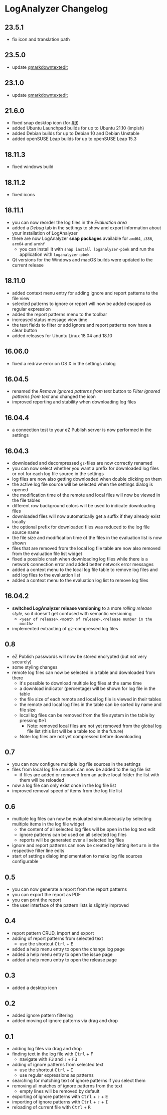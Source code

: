 # LogAnalyzer Changelog

## 23.5.1
- fix icon and translation path

## 23.5.0
- update [qmarkdowntextedit](https://github.com/pbek/qmarkdowntextedit/)

## 23.1.0
- update [qmarkdowntextedit](https://github.com/pbek/qmarkdowntextedit/)

## 21.6.0
- fixed snap desktop icon (for [#9](https://github.com/pbek/loganalyzer/issues/9))
- added Ubuntu Launchpad builds for up to Ubuntu 21.10 (impish)
- added Debian builds for up to Debian 10 and Debian Unstable
- added openSUSE Leap builds for up to openSUSE Leap 15.3

## 18.11.3
- fixed windows build

## 18.11.2
- fixed icons

## 18.11.1
- you can now reorder the log files in the *Evaluation area*
- added a *Debug* tab in the settings to show and export information about your
  installation of LogAnalyzer
- there are now LogAnalyzer **snap packages** available for `amd64`, `i386`, 
  `arm64` and `armhf`
    - you can install it with `snap install loganalyzer-pbek` and run the 
      application with `loganalyzer-pbek`
- Qt versions for the Windows and macOS builds were updated to the current release

## 18.11.0
- added context menu entry for adding ignore and report patterns to the file view
- selected patterns to ignore or report will now be added escaped as regular expression
- added the report patterns menu to the toolbar
- increased status message view time
- the text fields to filter or add ignore and report patterns now have a clear button 
- added releases for Ubuntu Linux 18.04 and 18.10

## 16.06.0
- fixed a redraw error on OS X in the settings dialog

## 16.04.5
- renamed the *Remove ignored patterns from text* button to *Filter ignored 
  patterns from text* and changed the icon
- improved reporting and stability when downloading log files

## 16.04.4
- a connection test to your eZ Publish server is now performed in the settings

## 16.04.3
- downloaded and decompressed `gz`-files are now correctly renamed
- you can now select whether you want a prefix for downloaded log files or 
  not for each log file source in the settings
- log files are now also getting downloaded when double clicking on them
- the active log file source will be selected when the settings dialog is opened
- the modification time of the remote and local files will now be viewed
  in the file tables
- different row background colors will be used to indicate downloading files
- downloaded files will now automatically get a suffix if they already exist 
  locally
- the optional prefix for downloaded files was reduced to the log file source
  name
- the file size and modification time of the files in the evaluation list is 
  now shown
- files that are removed from the local log file table are now also removed 
  from the evaluation file list widget
- fixed a possible crash when downloading log files while there is a network 
  connection error and added better network error messages
- added a context menu to the local log file table to remove log files and 
  add log files to the evaluation list 
- added a context menu to the evaluation log list to remove log files 

## 16.04.2
- **switched LogAnalyzer release versioning** to a more *rolling release 
  style*, so it doesn't get confused with semantic versioning
    - `<year of release>.<month of release>.<release number in the month>` 
- implemented extracting of gz-compressed log files 

## 0.8
- eZ Publish passwords will now be stored encrypted (but not very securely)
- some styling changes
- remote log files can now be selected in a table and downloaded from there
    - it's possible to download multiple log files at the same time
    - a download indicator (percentage) will be shown for log file in the table
    - the file size of each remote and local log file is viewed in their tables
    - the remote and local log files in the table can be sorted by name and 
      file size
    - local log files can be removed from the file system in the table by 
      pressing <kbd>Del</kbd>
        - Note: removed local files are not yet removed from the global log 
          file list (this list will be a table too in the future) 
    - Note: log files are not yet compressed before downloading

## 0.7
- you can now configure multiple log file sources in the settings
- files from local log file sources can now be added to the log file list
    - if files are added or removed from an active local folder the list with
      them will be reloaded
- now a log file can only exist once in the log file list
- improved removal speed of items from the log file list

## 0.6
- multiple log files can now be evaluated simultaneously by selecting multiple 
  items in the log file widget
    - the content of all selected log files will be open in the log text edit
    - ignore patterns can be used on all selected log files
    - reports will be generated over all selected log files
- ignore and report patterns can now be created by hitting <kbd>Return</kbd> 
  in the respective filter line edits
- start of settings dialog implementation to make log file sources configurable

## 0.5
- you can now generate a report from the report patterns
- you can export the report as PDF
- you can print the report
- the user interface of the pattern lists is slightly improved 

## 0.4
- report pattern CRUD, import and export
- adding of report patterns from selected text
    - use the shortcut <kbd>Ctrl</kbd> + <kbd>E</kbd>
- added a help menu entry to open the change log page
- added a help menu entry to open the issue page
- added a help menu entry to open the release page

## 0.3
- added a desktop icon

## 0.2
- added ignore pattern filtering
- added moving of ignore patterns via drag and drop

## 0.1
- adding log files via drag and drop
- finding text in the log file with <kbd>Ctrl</kbd> + <kbd>F</kbd>
    - navigate with <kbd>F3</kbd> and <kbd>⇧</kbd> + <kbd>F3</kbd>
- adding of ignore patterns from selected text
    - use the shortcut <kbd>Ctrl</kbd> + <kbd>I</kbd>
    - use regular expressions as patterns
- searching for matching text of ignore patterns if you select them
- removing all matches of ignore patterns from the text
    - empty lines will be removed by default
- exporting of ignore patterns with <kbd>Ctrl</kbd> + <kbd>⇧</kbd> + 
  <kbd>E</kbd>
- importing of ignore patterns with <kbd>Ctrl</kbd> + <kbd>⇧</kbd> + 
  <kbd>I</kbd>
- reloading of current file with <kbd>Ctrl</kbd> + <kbd>R</kbd>
